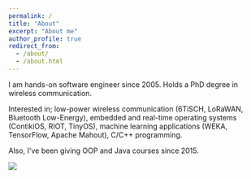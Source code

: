 ```yaml
---
permalink: /
title: "About"
excerpt: "About me"
author_profile: true
redirect_from: 
  - /about/
  - /about.html
---
```


I am hands-on software engineer since 2005. Holds a PhD degree in wireless communication.

Interested in; low-power wireless communication (6TiSCH, LoRaWAN, Bluetooth Low-Energy), embedded and real-time operating systems (ContikiOS, RIOT, TinyOS), machine learning applications (WEKA, TensorFlow, Apache Mahout), C/C++ programming. 

Also, I've been giving OOP and Java courses since 2015. 

<img src="http://sercankulcu.github.io/images/linuxquote.jpg">
